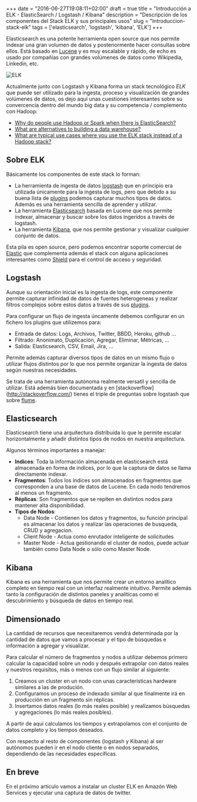 +++
date = "2016-06-27T19:08:11+02:00"
draft = true
title = "Introducción a ELK - ElasticSearch / Logstash / Kibana"
description = "Descripción de los componentes del Stack ELK y sus principales usos"
slug = "Introduccion-stack-elk"
tags = ['elasticsearch', 'logstash', 'kibana', 'ELK']
+++

Elasticsearch es una potente herramienta open source que nos permite indexar una gran volumen de datos y posteriormente hacer consultas sobre ellos. Está basado en [Lucene](http://lucene.apache.org/) y es muy escalable y rápido, de echo es usado por  compañías con grandes volúmenes de datos como Wikipedia, Linkedin, etc.

![ELK](/images/elk.jpg)

Actualmente junto con Logstash y Kibana forma un stack tecnológico *ELK* que puede ser utilizado para la ingesta, proceso y visualización de grandes volúmenes de datos, os dejo aquí unas cuestiones interesantes sobre su convercencia dentro del mundo big data y su competencia / complemento con Hadoop:

*  [Why do people use Hadoop or Spark when there is ElasticSearch?](https://www.quora.com/Why-do-people-use-Hadoop-or-Spark-when-there-is-ElasticSearch)
* [What are alternatives to building a data warehouse?](https://www.quora.com/What-are-alternatives-to-building-a-data-warehouse)
* [What are typical use cases where you use the ELK stack instead of a Hadoop stack?](https://www.quora.com/What-are-typical-use-cases-where-you-use-the-ELK-stack-instead-of-a-Hadoop-stack)

## Sobre ELK

Básicamente los componentes de este stack lo forman:

* La herramienta de ingesta de datos [logstash](https://www.elastic.co/products/logstash) que en principio era utilizada únicamente para la ingesta de logs, pero que debido a su buena lista de [plugins](https://www.elastic.co/guide/en/logstash/current/input-plugins.html) podemos capturar muchos tipos de datos. Además es una herramienta sencilla de aprender y utilizar.
* La herramienta [Elasticsearch](https://www.elastic.co/products/elasticsearch) basada en Lucene que nos permite indexar, almacenar y buscar sobre los datos ingeridos a través de logstash.
* La herramienta [Kibana](https://www.elastic.co/products/kibana), que nos permite gestionar y visualizar cualquier conjunto de datos.

Esta pila es open source, pero podemos encontrar soporte comercial de [Elastic](https://www.elastic.co) que complementa además el stack con alguna aplicaciones interesantes como [Shield](https://www.elastic.co/products/shield) para el control de acceso y seguridad.

## Logstash

Aunque su orientación inicial es la ingesta de logs, este componente permite capturar infinidad de datos de fuentes heterogeneas y realizar filtros complejos sobre estos datos a través de sus [plugins](https://www.elastic.co/guide/en/logstash/current/input-plugins.html).

Para configurar un flujo de ingesta úncamente debemos configurar en un fichero los plugins que utilizemos para:

* Entrada de datos: Logs, Archivos, Twitter, BBDD, Heroku, github ...
* Filtrado: Anonimato, Duplicación, Agregar, Eliminar, Métricas, ...
* Salida: Elasticsearch, CSV, Email, Jira, ...

Permite además capturar diversos tipos de datos en un mismo flujo o utilizar flujos distintos por lo que nos permite organizar la ingesta de datos según nuestras necesidades.

Se trata de una herramienta autónoma realmente versatil y sencilla de utilizar. Está además bien documentada y en [stackoverflow] (http://stackoverflow.com/) tienes el triple de preguntas sobre logstash que sobre [flume](https://flume.apache.org/).


## Elasticsearch

Elasticsearch tiene una arquitectura distribuida lo que le permite escalar horizontalmente y añadir distintos tipos de nodos en nuestra arquitectura.

Algunos términos importantes a manejar:

* **Indices**: Toda la información almacenada en elasticsearch está almacenada en forma de indices, por lo que la captura de datos se llama directamente indexar.
* **Fragmentos**: Todos los índices son almacenados en fragmentos que corresponden a una base de datos de Lucene. En cada nodo tendremos al menos un fragmento.
* **Réplicas**: Son fragmentos que se repiten en distintos nodos para mantener alta disponibilidad.
* **Tipos de Nodos**:
  * Data Node - Contienen los datos y fragmentos, su función principal es almacenar los datos y realizar las operaciones de busqueda, CRUD y agregacion.
  * Client Node - Actua como enrutador inteligente de solicitudes
  * Master Node - Actua gestionando el cluster de nodos, puede actuar también como Data Node o sólo como Master Node.


## Kibana

Kibana es una herramienta que nos permite crear un entorno analítico completo en tiempo real con un interfaz realmente intuitivo. Permite además tanto la configuración de distintos paneles y analíticas como el descubrimiento y búsqueda de datos en tiempo real.   


## Dimensionado

La cantidad de recursos que necesitaremos vendrá determinada por la cantidad de datos que vamos a procesar y el tipo de búsquedas e información a agregar y visualizar.

Para calcular el número de fragmentos y nodos a utilizar debemos primero calcular la capacidad sobre un nodo y después extrapolar con datos reales y nuestros requisitos, más o menos con un flujo similar al siguiente:

1. Creamos un cluster en un nodo con unas características hardware similares a las de produción.
2. Configuramos un proceso de indexado similar al que finalmente irá en producción en un fragmento sin réplicas.
3. Insertamos datos reales (lo más reales posible) y realizamos búsquedas y agregaciones (lo más reales posibles).

A partir de aqui calculamos los tiempos y extrapolamos con el conjunto de datos completo y los tiempos deseados.

Con respecto al resto de componentes (logstash y Kibana) al ser autónomos pueden ir en el nodo cliente o en nodos separados, dependiendo de las necesidades específicas.


## En breve

En el próximo artículo vamos a instalar un cluster ELK en Amazón Web Services y ejecutar una captura de datos de twitter.
